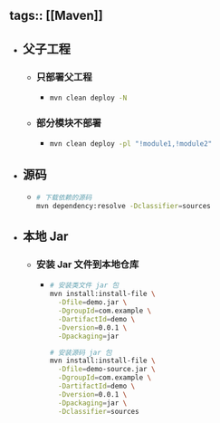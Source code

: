 tags:: [[Maven]]
---

- ## 父子工程
	- ### 只部署父工程
		- ``` sh
		  mvn clean deploy -N
		  ```
	- ### 部分模块不部署
		- ``` sh
		  mvn clean deploy -pl "!module1,!module2"
		  ```
- ## 源码
	- ``` sh
	  # 下载依赖的源码
	  mvn dependency:resolve -Dclassifier=sources
	  ```
- ## 本地 Jar
	- ### 安装 Jar 文件到本地仓库
		- ``` sh
		  # 安装类文件 jar 包
		  mvn install:install-file \
		    -Dfile=demo.jar \
		    -DgroupId=com.example \
		    -DartifactId=demo \
		    -Dversion=0.0.1 \
		    -Dpackaging=jar
		  
		  # 安装源码 jar 包
		  mvn install:install-file \
		    -Dfile=demo-source.jar \
		    -DgroupId=com.example \
		    -DartifactId=demo \
		    -Dversion=0.0.1 \
		    -Dpackaging=jar \
		    -Dclassifier=sources
		  ```